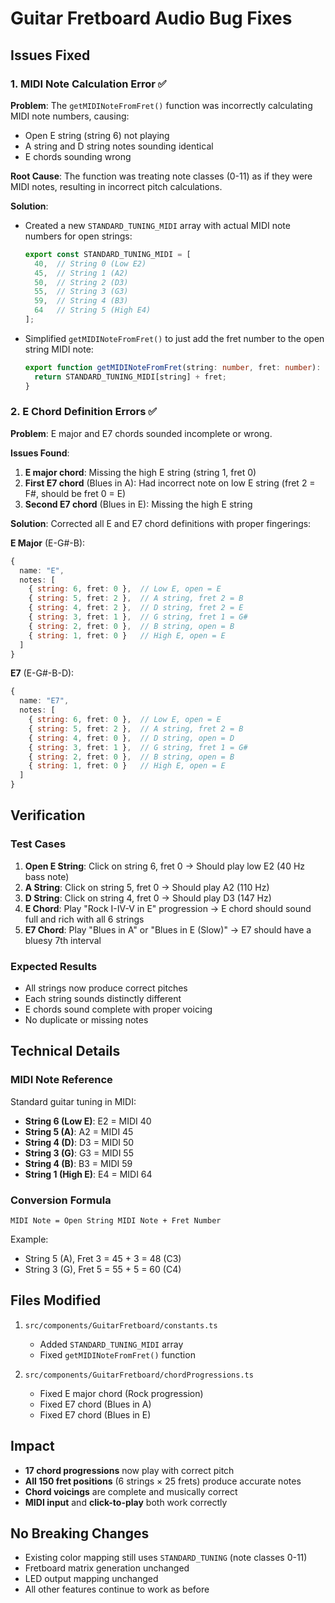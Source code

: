 # Guitar Fretboard Audio Bug Fixes

## Issues Fixed

### 1. MIDI Note Calculation Error ✅

**Problem**: The `getMIDINoteFromFret()` function was incorrectly calculating MIDI note numbers, causing:
- Open E string (string 6) not playing
- A string and D string notes sounding identical
- E chords sounding wrong

**Root Cause**: The function was treating note classes (0-11) as if they were MIDI notes, resulting in incorrect pitch calculations.

**Solution**:
- Created a new `STANDARD_TUNING_MIDI` array with actual MIDI note numbers for open strings:
  ```typescript
  export const STANDARD_TUNING_MIDI = [
    40,  // String 0 (Low E2)
    45,  // String 1 (A2)
    50,  // String 2 (D3)
    55,  // String 3 (G3)
    59,  // String 4 (B3)
    64   // String 5 (High E4)
  ];
  ```
- Simplified `getMIDINoteFromFret()` to just add the fret number to the open string MIDI note:
  ```typescript
  export function getMIDINoteFromFret(string: number, fret: number): number {
    return STANDARD_TUNING_MIDI[string] + fret;
  }
  ```

### 2. E Chord Definition Errors ✅

**Problem**: E major and E7 chords sounded incomplete or wrong.

**Issues Found**:
1. **E major chord**: Missing the high E string (string 1, fret 0)
2. **First E7 chord** (Blues in A): Had incorrect note on low E string (fret 2 = F#, should be fret 0 = E)
3. **Second E7 chord** (Blues in E): Missing the high E string

**Solution**: Corrected all E and E7 chord definitions with proper fingerings:

**E Major** (E-G#-B):
```typescript
{
  name: "E",
  notes: [
    { string: 6, fret: 0 },  // Low E, open = E
    { string: 5, fret: 2 },  // A string, fret 2 = B
    { string: 4, fret: 2 },  // D string, fret 2 = E
    { string: 3, fret: 1 },  // G string, fret 1 = G#
    { string: 2, fret: 0 },  // B string, open = B
    { string: 1, fret: 0 }   // High E, open = E
  ]
}
```

**E7** (E-G#-B-D):
```typescript
{
  name: "E7",
  notes: [
    { string: 6, fret: 0 },  // Low E, open = E
    { string: 5, fret: 2 },  // A string, fret 2 = B
    { string: 4, fret: 0 },  // D string, open = D
    { string: 3, fret: 1 },  // G string, fret 1 = G#
    { string: 2, fret: 0 },  // B string, open = B
    { string: 1, fret: 0 }   // High E, open = E
  ]
}
```

## Verification

### Test Cases
1. **Open E String**: Click on string 6, fret 0 → Should play low E2 (40 Hz bass note)
2. **A String**: Click on string 5, fret 0 → Should play A2 (110 Hz)
3. **D String**: Click on string 4, fret 0 → Should play D3 (147 Hz)
4. **E Chord**: Play "Rock I-IV-V in E" progression → E chord should sound full and rich with all 6 strings
5. **E7 Chord**: Play "Blues in A" or "Blues in E (Slow)" → E7 should have a bluesy 7th interval

### Expected Results
- All strings now produce correct pitches
- Each string sounds distinctly different
- E chords sound complete with proper voicing
- No duplicate or missing notes

## Technical Details

### MIDI Note Reference
Standard guitar tuning in MIDI:
- **String 6 (Low E)**: E2 = MIDI 40
- **String 5 (A)**: A2 = MIDI 45
- **String 4 (D)**: D3 = MIDI 50
- **String 3 (G)**: G3 = MIDI 55
- **String 4 (B)**: B3 = MIDI 59
- **String 1 (High E)**: E4 = MIDI 64

### Conversion Formula
```
MIDI Note = Open String MIDI Note + Fret Number
```

Example:
- String 5 (A), Fret 3 = 45 + 3 = 48 (C3)
- String 3 (G), Fret 5 = 55 + 5 = 60 (C4)

## Files Modified

1. `src/components/GuitarFretboard/constants.ts`
   - Added `STANDARD_TUNING_MIDI` array
   - Fixed `getMIDINoteFromFret()` function

2. `src/components/GuitarFretboard/chordProgressions.ts`
   - Fixed E major chord (Rock progression)
   - Fixed E7 chord (Blues in A)
   - Fixed E7 chord (Blues in E)

## Impact

- **17 chord progressions** now play with correct pitch
- **All 150 fret positions** (6 strings × 25 frets) produce accurate notes
- **Chord voicings** are complete and musically correct
- **MIDI input** and **click-to-play** both work correctly

## No Breaking Changes

- Existing color mapping still uses `STANDARD_TUNING` (note classes 0-11)
- Fretboard matrix generation unchanged
- LED output mapping unchanged
- All other features continue to work as before
